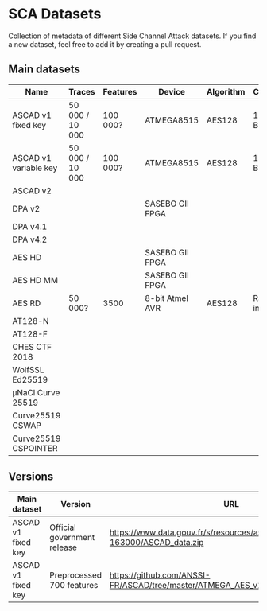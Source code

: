 # SCA Datasets
Collection of metadata of different Side Channel Attack datasets.
If you find a new dataset, feel free to add it by creating a pull request.

## Main datasets

| Name | Traces | Features | Device | Algorithm | Countermeasures | Keys | Aquisition | Papers | URL |
|---|---|---|---|---|---|---|---|---|---|
| ASCAD v1 fixed key | 50 000 / 10 000 | 100 000? | ATMEGA8515 | AES128 | 1st order XOR Boolean Masking | fixed | EM | https://link.springer.com/article/10.1007/s13389-019-00220-8 | see versions below |
| ASCAD v1 variable key | 50 000 / 10 000 | 100 000? | ATMEGA8515 | AES128 | 1st order XOR Boolean Masking | random | EM |https://link.springer.com/article/10.1007/s13389-019-00220-8 | https://github.com/ANSSI-FR/ASCAD/tree/410b92bab3bc69502b43c5cc9ccdec74794870be/ATMEGA_AES_v1/ATM_AES_v1_variable_key|
| ASCAD v2 |  |  |  |  |  |  |  |  |
| DPA v2 |  |  | SASEBO GII FPGA |  |  |  |  |  |
| DPA v4.1 |  |  |  |  |  |  |  |  |
| DPA v4.2 |  |  |  |  |  |  |  |  |
| AES HD |  |  | SASEBO GII FPGA |  |  |  |  |  |
| AES HD MM|  |  | SASEBO GII FPGA |  |  |  |  |  |
| AES RD | 50 000? | 3500 | 8-bit Atmel AVR | AES128 | Random delay interrupt | 1 fixed | Power | https://www.iacr.org/archive/ches2009/57470156/57470156.pdf | https://github.com/ikizhvatov/randomdelays-traces |
| AT128-N |  |  |  |  |  |  |  |  |
| AT128-F |  |  |  |  |  |  |  |  |
| CHES CTF 2018 |  |  |  |  |  |  |  |  |
| WolfSSL Ed25519 |  |  |  |  |  |  |  |  |
| μNaCl Curve 25519 |  |  |  |  |  |  |  |  |
| Curve25519 CSWAP |  |  |  |  |  |  |  |  |
| Curve25519 CSPOINTER |  |  |  |  |  |  |  |  |

## Versions
| Main dataset | Version | URL |
|---|---|---|
| ASCAD v1 fixed key | Official government release | https://www.data.gouv.fr/s/resources/ascad/20180530-163000/ASCAD_data.zip |
| ASCAD v1 fixed key | Preprocessed 700 features |  https://github.com/ANSSI-FR/ASCAD/tree/master/ATMEGA_AES_v1/ATM_AES_v1_fixed_key |
